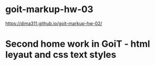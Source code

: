 # goit-markup-hw-03
https://dima311.github.io/goit-markup-hw-02/
# Second home work in GoiT - html leyaut and css text styles

